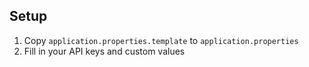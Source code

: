 ## Setup

1. Copy `application.properties.template` to `application.properties`
2. Fill in your API keys and custom values
